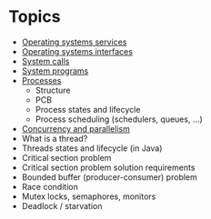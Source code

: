
# Topics

- [Operating systems services](operating%20systems%20services.md)
- [Operating systems interfaces](operating%20systems%20interfaces.md)
- [System calls](system%20calls.md)
- [System programs](system%20programs.md)
- [Processes](processes.md)
	- Structure 
	- PCB
	- Process states and lifecycle
	- Process scheduling (schedulers, queues, …)
- [Concurrency and parallelism](Concurrency%20and%20parallelism.md)
- What is a thread?
- Threads states and lifecycle (in Java)
- Critical section problem
- Critical section problem solution requirements
- Bounded buffer (producer-consumer) problem
- Race condition
- Mutex locks, semaphores, monitors
- Deadlock / starvation